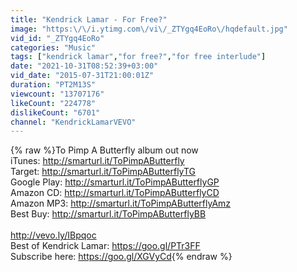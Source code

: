 ```yaml
---
title: "Kendrick Lamar - For Free?"
image: "https:\/\/i.ytimg.com\/vi\/_ZTYgq4EoRo\/hqdefault.jpg"
vid_id: "_ZTYgq4EoRo"
categories: "Music"
tags: ["kendrick lamar","for free?","for free interlude"]
date: "2021-10-31T08:52:39+03:00"
vid_date: "2015-07-31T21:00:01Z"
duration: "PT2M13S"
viewcount: "13707176"
likeCount: "224778"
dislikeCount: "6701"
channel: "KendrickLamarVEVO"
---
```

{% raw %}To Pimp A Butterfly album out now<br />iTunes: <a rel="nofollow" target="blank" href="http://smarturl.it/ToPimpAButterfly">http://smarturl.it/ToPimpAButterfly</a> <br />Target: <a rel="nofollow" target="blank" href="http://smarturl.it/ToPimpAButterflyTG">http://smarturl.it/ToPimpAButterflyTG</a><br />Google Play: <a rel="nofollow" target="blank" href="http://smarturl.it/ToPimpAButterflyGP">http://smarturl.it/ToPimpAButterflyGP</a> <br />Amazon CD: <a rel="nofollow" target="blank" href="http://smarturl.it/ToPimpAButterflyCD">http://smarturl.it/ToPimpAButterflyCD</a> <br />Amazon MP3: <a rel="nofollow" target="blank" href="http://smarturl.it/ToPimpAButterflyAmz">http://smarturl.it/ToPimpAButterflyAmz</a> <br />Best Buy: <a rel="nofollow" target="blank" href="http://smarturl.it/ToPimpAButterflyBB">http://smarturl.it/ToPimpAButterflyBB</a><br /><br /><a rel="nofollow" target="blank" href="http://vevo.ly/IBpqoc">http://vevo.ly/IBpqoc</a><br />Best of Kendrick Lamar: <a rel="nofollow" target="blank" href="https://goo.gl/PTr3FF">https://goo.gl/PTr3FF</a><br />Subscribe here: <a rel="nofollow" target="blank" href="https://goo.gl/XGVyCd">https://goo.gl/XGVyCd</a>{% endraw %}
